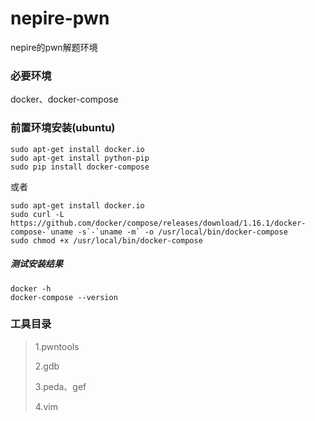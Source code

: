 # nepire-pwn
nepire的pwn解题环境

### 必要环境
docker、docker-compose

### 前置环境安装(ubuntu)
```
sudo apt-get install docker.io
sudo apt-get install python-pip
sudo pip install docker-compose
```
或者

``` 
sudo apt-get install docker.io
sudo curl -L https://github.com/docker/compose/releases/download/1.16.1/docker-compose-`uname -s`-`uname -m` -o /usr/local/bin/docker-compose 
sudo chmod +x /usr/local/bin/docker-compose
```

##### 测试安装结果
```
docker -h
docker-compose --version
```
### 工具目录
> 1.pwntools
>
> 2.gdb
>
> 3.peda、gef
>
> 4.vim
